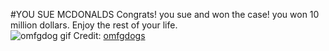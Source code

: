 #YOU SUE MCDONALDS 
Congrats! you sue and won the case! you won 10 million dollars. Enjoy the rest of your life.    
![omfgdog gif](http://orig12.deviantart.net/6e6e/f/2014/245/3/e/hhhhhhhhhhhhhhhhhhhhhhhhhhhh_by_omfgdogs_plz-d7xpfqx.gif)
Credit: [omfgdogs](http://www.omfgdogs.com/)